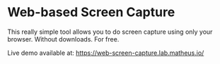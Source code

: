 # Web-based Screen Capture

This really simple tool allows you to do screen capture using only your browser. Without downloads. For free.

Live demo available at: https://web-screen-capture.lab.matheus.io/